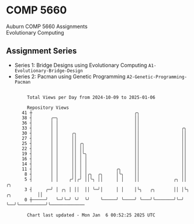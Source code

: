 # COMP 5660
Auburn COMP 5660 Assignments  
Evolutionary Computing

## Assignment Series
- Series 1: Bridge Designs using Evolutionary Computing `A1-Evolutionary-Bridge-Design`
- Series 2: Pacman using Genetic Programming `A2-Genetic-Programming-Pacman`

```

        Total Views per Day from 2024-10-09 to 2025-01-06

        Repository Views
      41 ┼                                       ╭╮
      38 ┤       ╭─╮                             ││
      36 ┤       │ │                             ││
      33 ┤       │ │                             ││                ╭╮
      30 ┤       │ │     ╭╮                      ││                ││
      27 ┤       │ │     ││                      ││                ││
      25 ┤       │ │     ││ ╭╮                   ││                ││
      22 ┤       │ │     ││ ││                   ││                ││
      19 ┤       │ │     ││ │╰╮                  ││                ││
      16 ┤       │ │     ││ │ │                  ││                ││
      14 ┤       │ │     ││ │ │                  ││                ││
      11 ┤       │ │     ││ │ │           ╭╮     ││                ││
       8 ┤       │ │     ││ │ │╭╮  ╭╮     │╰╮    ││                ││
       5 ┤       │ │    ╭╯│╭╯ ││╰╮ ││     │ │    ││             ╭╮ ││               ╭╮
       3 ┤     ╭─╯ │ ╭╮ │ ││  ││ ╰─╯│     │ │    │╰╮   ╭╮       ││ │╰╮  ╭╮          ││
       0 ┼─────╯   ╰─╯╰─╯ ╰╯  ╰╯    ╰─────╯ ╰────╯ ╰───╯╰───────╯╰─╯ ╰──╯╰──────────╯╰─────────────

        Chart last updated - Mon Jan  6 00:52:25 2025 UTC
        
```

